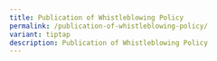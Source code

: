 ```yaml
---
title: Publication of Whistleblowing Policy
permalink: /publication-of-whistleblowing-policy/
variant: tiptap
description: Publication of Whistleblowing Policy
---
```

<p></p>